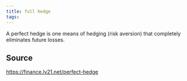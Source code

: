 ```yaml
---
title: full hedge
tags: 
---
```


A perfect hedge is one means of hedging (risk aversion) that completely eliminates future losses.

## Source
https://finance.lv21.net/perfect-hedge